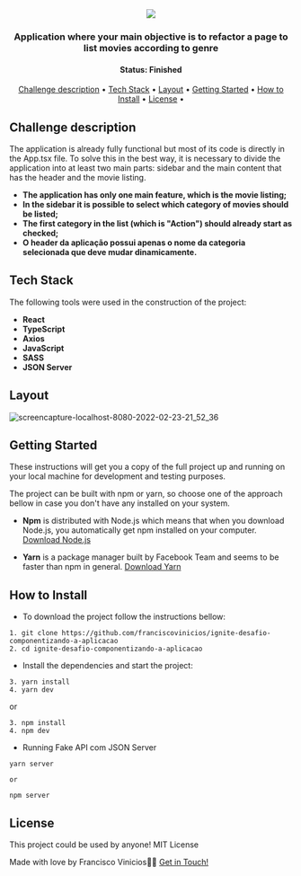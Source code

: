<div align="center">
   <img  src="https://user-images.githubusercontent.com/78514869/155436253-962bf819-7af1-4cc0-8364-a8896d98ea04.png">
</div>

<h3 align="center">
    Application where your main objective is to refactor a page to list movies according to genre
</h3>

<h4 align="center"> 
	 Status: Finished
</h4>


<p align="center">
 <a href="#challenge-description">Challenge description</a> • 
 <a href="#tech-stack">Tech Stack</a> • 
 <a href="#layout">Layout</a> • 
 <a href="#getting-started">Getting Started</a> • 
 <a href="#how-to-install">How to Install</a> • 
 <a href="#license">License</a> • 
</p>


## Challenge description

<p>
  The application is already fully functional but most of its code is directly in the App.tsx file. To solve this in the best way,
  it is necessary to divide the application into at least two main parts: sidebar and the main content that has the header and the movie listing.
</p>

  -   **The application has only one main feature, which is the movie listing;**
  -   **In the sidebar it is possible to select which category of movies should be listed;**
  -   **The first category in the list (which is "Action") should already start as checked;**
  -   **O header da aplicação possui apenas o nome da categoria selecionada que deve mudar dinamicamente.**


## Tech Stack

The following tools were used in the construction of the project:

-   **React**
-   **TypeScript**
-   **Axios**
-   **JavaScript**
-   **SASS**
-   **JSON Server**

## Layout

![screencapture-localhost-8080-2022-02-23-21_52_36](https://user-images.githubusercontent.com/78514869/155437075-553c8af4-36d9-4a64-8825-b1f4ca497ae6.png)

## Getting Started

These instructions will get you a copy of the full project up and running on your local machine for development and testing purposes.

The project can be built with npm or yarn, so choose one of the approach bellow in case you don't have any installed on your system.

* **Npm** is distributed with Node.js which means that when you download Node.js, you automatically get npm installed on your computer. [Download Node.js](https://nodejs.org/en/download/)

* **Yarn** is a package manager built by Facebook Team and seems to be faster than npm in general.  [Download Yarn](https://yarnpkg.com/en/docs/install)


## How to Install

* To download the project follow the instructions bellow:

```
1. git clone https://github.com/franciscovinicios/ignite-desafio-componentizando-a-aplicacao
2. cd ignite-desafio-componentizando-a-aplicacao
```

* Install the dependencies and start the project:

```
3. yarn install
4. yarn dev

```

or

```
3. npm install
4. npm dev
```

* Running Fake API com JSON Server

```
yarn server 

or

npm server
```



## License

This project could be used by anyone! MIT License

Made with love by Francisco Vinicios👋🏽 [Get in Touch!](https://www.linkedin.com/in/franciscoviniciosti/)
